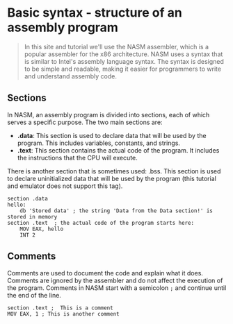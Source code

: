 # Basic syntax - structure of an assembly program



<!-- new -->
> In this site and tutorial we'll use the NASM assembler, which is a popular assembler for the x86 architecture. NASM uses a syntax that is similar to Intel's assembly language syntax. The syntax is designed to be simple and readable, making it easier for programmers to write and understand assembly code.

## Sections

In NASM, an assembly program is divided into sections, each of which serves a specific purpose. The two main sections are:

- **.data**: This section is used to declare data that will be used by the program. This includes variables, constants, and strings.
- **.text**: This section contains the actual code of the program. It includes the instructions that the CPU will execute.

There is another section that is sometimes used: .bss. This section is used to declare uninitialized data that will be used by the program (this tutorial and emulator does not support this tag).


```shell
section .data
hello:
    db 'Stored data' ; the string 'Data from the Data section!' is stored in memory
section .text  ; the actual code of the program starts here:
    MOV EAX, hello
    INT 2

```
<!-- console -memory -cpu -->

## Comments


Comments are used to document the code and explain what it does. Comments are ignored by the assembler and do not affect the execution of the program. Comments in NASM start with a semicolon `;` and continue until the end of the line.

```shell
section .text ;  This is a comment
MOV EAX, 1 ; This is another comment
```

